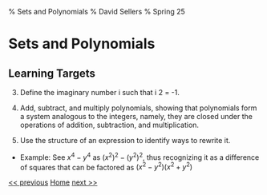 % Sets and Polynomials
% David Sellers
% Spring 25

# Sets and Polynomials

## Learning Targets

3. Define the imaginary number i such that i 2 = -1.

4. Add, subtract, and multiply polynomials, showing that polynomials form a system analogous to the integers, namely, they are closed under the operations of addition, subtraction, and multiplication.

5. Use the structure of an expression to identify ways to rewrite it.

- Example: See $x^{4} - y^{4}$ as $(x^{2})^{2} - (y^{2})^{2}$, thus recognizing it as a difference of squares that can be factored as $(x^{2} - y^{2})(x^{2} + y^{2})$

[<< previous]() [Home](../index.html) [next >>](day1.html)
